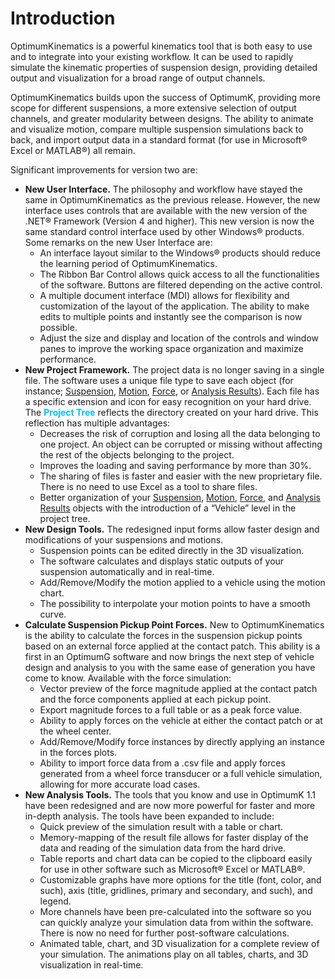 ﻿---
Title: Introduction
summary: 
authors:
    - Paulo Yamagata
    - Pedro Brasil   
date: 2019/4/26
---

# Introduction

OptimumKinematics is a powerful kinematics tool that is both easy to use and to integrate into your existing workflow. It can be used to rapidly simulate the kinematic properties of suspension design, providing detailed output and visualization for a broad range of output channels.

OptimumKinematics builds upon the success of OptimumK, providing more scope for different suspensions, a more extensive selection of output channels, and greater modularity between designs. The ability to animate and visualize motion, compare multiple suspension simulations back to back, and import output data in a standard format (for use in Microsoft® Excel or MATLAB®) all remain.

Significant improvements for version two are:

* __New User Interface.__ The philosophy and workflow have stayed the same in OptimumKinematics as the previous release. However, the new interface uses controls that are available with the new version of the .NET® Framework (Version 4 and higher). This new version is now the same standard control interface used by other Windows® products. Some remarks on the new User Interface are:
    * An interface layout similar to the Windows® products should reduce the learning period of OptimumKinematics.
    * The Ribbon Bar Control allows quick access to all the functionalities of the software. Buttons are filtered depending on the active control.
    * A multiple document interface (MDI) allows for flexibility and customization of the layout of the application. The ability to make edits to multiple points and instantly see the comparison is now possible.
    * Adjust the size and display and location of the controls and window panes to improve the working space organization and maximize performance.
* __New Project Framework.__ The project data is no longer saving in a single file. The software uses a unique file type to save each object (for instance; [Suspension](../2_Quick_Start/C_Design_Overview.md#Suspension), [Motion](../2_Quick_Start/C_Design_Overview.md#Motion), [Force](../2_Quick_Start/C_Design_Overview.md#Force), or [Analysis Results](../3_Detailed_Overview/D_Analysis.md#Analysis-Results)). Each file has a specific extension and icon for easy recognition on your hard drive. The <span style="color:deepskyblue"> __Project Tree__ </span> reflects the directory created on your hard drive. This reflection has multiple advantages:
    * Decreases the risk of corruption and losing all the data belonging to one project. An object can be corrupted or missing without affecting the rest of the objects belonging to the project.
    * Improves the loading and saving performance by more than 30%.
    * The sharing of files is faster and easier with the new proprietary file. There is no need to use Excel as a tool to share files. 
    * Better organization of your [Suspension](../2_Quick_Start/C_Design_Overview.md#Suspension), [Motion](../2_Quick_Start/C_Design_Overview.md#Motion), [Force](../2_Quick_Start/C_Design_Overview.md#Force), and [Analysis Results](../3_Detailed_Overview/D_Analysis.md#Analysis-Results) objects with the introduction of a “Vehicle” level in the project tree.
* __New Design Tools.__ The redesigned input forms allow faster design and modifications of your suspensions and motions.
    * Suspension points can be edited directly in the 3D visualization.
    * The software calculates and displays static outputs of your suspension automatically and in real-time.
    * Add/Remove/Modify the motion applied to a vehicle using the motion chart.
    * The possibility to interpolate your motion points to have a smooth curve.
* __Calculate Suspension Pickup Point Forces.__ New to OptimumKinematics is the ability to calculate the forces in the suspension pickup points based on an external force applied at the contact patch.  This ability is a first in an OptimumG software and now brings the next step of vehicle design and analysis to you with the same ease of generation you have come to know.  Available with the force simulation:
    * Vector preview of the force magnitude applied at the contact patch and the force components applied at each pickup point.
    * Export magnitude forces to a full table or as a peak force value.
    * Ability to apply forces on the vehicle at either the contact patch or at the wheel center.
    * Add/Remove/Modify force instances by directly applying an instance in the forces plots.
    * Ability to import force data from a .csv file and apply forces generated from a wheel force transducer or a full vehicle simulation, allowing for more accurate load cases.
* __New Analysis Tools.__ The tools that you know and use in OptimumK 1.1 have been redesigned and are now more powerful for faster and more in-depth analysis. The tools have been expanded to include:
    * Quick preview of the simulation result with a table or chart.
    * Memory-mapping of the result file allows for faster display of the data and reading of the simulation data from the hard drive.
    * Table reports and chart data can be copied to the clipboard easily for use in other software such as Microsoft® Excel or MATLAB®.
    * Customizable graphs have more options for the title (font, color, and such), axis (title, gridlines, primary and secondary, and such), and legend.
    * More channels have been pre-calculated into the software so you can quickly analyze your simulation data from within the software. There is now no need for further post-software calculations.
    * Animated table, chart, and 3D visualization for a complete review of your simulation. The animations play on all tables, charts, and 3D visualization in real-time.
